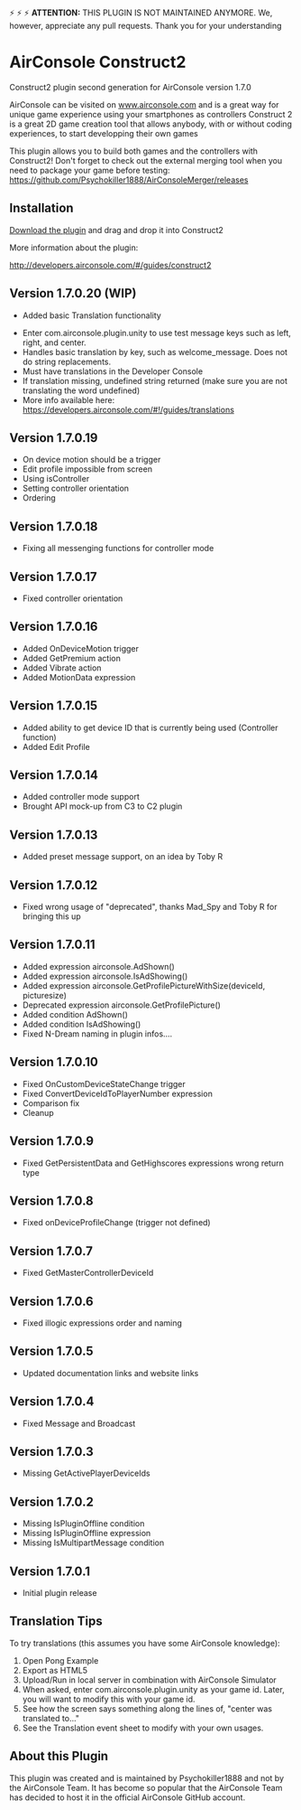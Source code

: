 ⚡ ⚡ ⚡ **ATTENTION:** THIS PLUGIN IS NOT MAINTAINED ANYMORE. We, however, appreciate any pull requests. Thank you for your understanding


# AirConsole Construct2
Construct2 plugin second generation for AirConsole version 1.7.0

AirConsole can be visited on www.airconsole.com and is a great way for unique game experience using your smartphones as controllers
Construct 2 is a great 2D game creation tool that allows anybody, with or without coding experiences, to start developping their own games

This plugin allows you to build both games and the controllers with Construct2! Don't forget to check out the external merging tool when you need to package your game before testing: https://github.com/Psychokiller1888/AirConsoleMerger/releases

## Installation
[Download the plugin](c2airconsole.c2addon) and drag and drop it into Construct2

More information about the plugin:

http://developers.airconsole.com/#/guides/construct2

## Version 1.7.0.20 (WIP)
* Added basic Translation functionality
- Enter com.airconsole.plugin.unity to use test message keys such as left, right, and center.
- Handles basic translation by key, such as welcome_message. Does not do string replacements.
- Must have translations in the Developer Console 
- If translation missing, undefined string returned (make sure you are not translating the word undefined) 
- More info available here: https://developers.airconsole.com/#!/guides/translations


## Version 1.7.0.19
* On device motion should be a trigger
* Edit profile impossible from screen
* Using isController
* Setting controller orientation
* Ordering

## Version 1.7.0.18
* Fixing all messenging functions for controller mode

## Version 1.7.0.17
* Fixed controller orientation

## Version 1.7.0.16
* Added OnDeviceMotion trigger
* Added GetPremium action
* Added Vibrate action
* Added MotionData expression

## Version 1.7.0.15
* Added ability to get device ID that is currently being used (Controller function)
* Added Edit Profile


## Version 1.7.0.14
* Added controller mode support
* Brought API mock-up from C3 to C2 plugin

## Version 1.7.0.13
* Added preset message support, on an idea by Toby R

## Version 1.7.0.12
* Fixed wrong usage of "deprecated", thanks Mad_Spy and Toby R for bringing this up

## Version 1.7.0.11
* Added expression airconsole.AdShown()
* Added expression airconsole.IsAdShowing()
* Added expression airconsole.GetProfilePictureWithSize(deviceId, picturesize)
* Deprecated expression airconsole.GetProfilePicture()
* Added condition AdShown()
* Added condition IsAdShowing()
* Fixed N-Dream naming in plugin infos....

## Version 1.7.0.10
* Fixed OnCustomDeviceStateChange trigger
* Fixed ConvertDeviceIdToPlayerNumber expression
* Comparison fix
* Cleanup

## Version 1.7.0.9
* Fixed GetPersistentData and GetHighscores expressions wrong return type

## Version 1.7.0.8
* Fixed onDeviceProfileChange (trigger not defined)

## Version 1.7.0.7
* Fixed GetMasterControllerDeviceId

## Version 1.7.0.6
* Fixed illogic expressions order and naming

## Version 1.7.0.5
* Updated documentation links and website links

## Version 1.7.0.4
* Fixed Message and Broadcast

## Version 1.7.0.3
* Missing GetActivePlayerDeviceIds

## Version 1.7.0.2
* Missing IsPluginOffline condition
* Missing IsPluginOffline expression
* Missing IsMultipartMessage condition

## Version 1.7.0.1
* Initial plugin release

## Translation Tips
To try translations (this assumes you have some AirConsole knowledge):
1. Open Pong Example
2. Export as HTML5
3. Upload/Run in local server in combination with AirConsole Simulator
4. When asked, enter com.airconsole.plugin.unity as your game id. Later, you will want to modify this with your game id.
5. See how the screen says something along the lines of, "center was translated to..."
6. See the Translation event sheet to modify with your own usages.

## About this Plugin
This plugin was created and is maintained by Psychokiller1888 and not by the AirConsole Team. It has become so popular that the AirConsole Team has decided to host it in the official AirConsole GitHub account.
